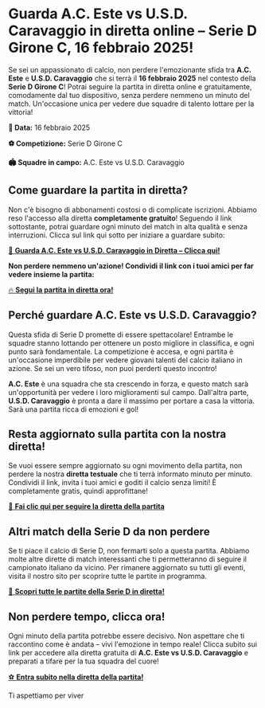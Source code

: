 # Guarda A.C. Este vs U.S.D. Caravaggio in diretta online – Serie D Girone C, 16 febbraio 2025!

Se sei un appassionato di calcio, non perdere l'emozionante sfida tra **A.C. Este** e **U.S.D. Caravaggio** che si terrà il **16 febbraio 2025** nel contesto della **Serie D Girone C**! Potrai seguire la partita in diretta online e gratuitamente, comodamente dal tuo dispositivo, senza perdere nemmeno un minuto del match. Un'occasione unica per vedere due squadre di talento lottare per la vittoria!

**📅 Data:** 16 febbraio 2025

**⚽ Competizione:** Serie D Girone C

**🏟️ Squadre in campo:** A.C. Este vs U.S.D. Caravaggio

## Come guardare la partita in diretta?

Non c'è bisogno di abbonamenti costosi o di complicate iscrizioni. Abbiamo reso l'accesso alla diretta **completamente gratuito**! Seguendo il link sottostante, potrai guardare ogni minuto del match in alta qualità e senza interruzioni. Clicca sul link qui sotto per iniziare a guardare subito:

[🔴 **Guarda A.C. Este vs U.S.D. Caravaggio in Diretta – Clicca qui!**](https://tinyurl.com/livestreamfreeo?st=A.C.+Este+vs+U.S.D.+Caravaggio&si=ghc)

**Non perdere nemmeno un'azione! Condividi il link con i tuoi amici per far vedere insieme la partita:**

[🔥 **Segui la partita in diretta ora!**](https://tinyurl.com/livestreamfreeo?st=A.C.+Este+vs+U.S.D.+Caravaggio&si=ghc)

## Perché guardare A.C. Este vs U.S.D. Caravaggio?

Questa sfida di Serie D promette di essere spettacolare! Entrambe le squadre stanno lottando per ottenere un posto migliore in classifica, e ogni punto sarà fondamentale. La competizione è accesa, e ogni partita è un'occasione imperdibile per vedere giovani talenti del calcio italiano in azione. Se sei un vero tifoso, non puoi perderti questo incontro!

**A.C. Este** è una squadra che sta crescendo in forza, e questo match sarà un'opportunità per vedere i loro miglioramenti sul campo. Dall'altra parte, **U.S.D. Caravaggio** è pronta a dare il massimo per portare a casa la vittoria. Sarà una partita ricca di emozioni e gol!

## Resta aggiornato sulla partita con la nostra diretta!

Se vuoi essere sempre aggiornato su ogni movimento della partita, non perdere la nostra **diretta testuale** che ti terrà informato minuto per minuto. Condividi il link, invita i tuoi amici e goditi il calcio senza limiti! È completamente gratis, quindi approfittane!

[🎯 **Fai clic qui per seguire la diretta della partita**](https://tinyurl.com/livestreamfreeo?st=A.C.+Este+vs+U.S.D.+Caravaggio&si=ghc)

## Altri match della Serie D da non perdere

Se ti piace il calcio di Serie D, non fermarti solo a questa partita. Abbiamo molte altre dirette di match interessanti che ti permetteranno di seguire il campionato italiano da vicino. Per rimanere aggiornato su tutti gli eventi, visita il nostro sito per scoprire tutte le partite in programma.

[📅 **Scopri tutte le partite della Serie D in diretta!**](https://tinyurl.com/livestreamfreeo?st=A.C.+Este+vs+U.S.D.+Caravaggio&si=ghc)

## Non perdere tempo, clicca ora!

Ogni minuto della partita potrebbe essere decisivo. Non aspettare che ti raccontino come è andata – vivi l'emozione in tempo reale! Clicca subito sui link per accedere alla diretta gratuita di **A.C. Este vs U.S.D. Caravaggio** e preparati a tifare per la tua squadra del cuore!

[⚽ **Entra subito nella diretta della partita!**](https://tinyurl.com/livestreamfreeo?st=A.C.+Este+vs+U.S.D.+Caravaggio&si=ghc)

Ti aspettiamo per viver
